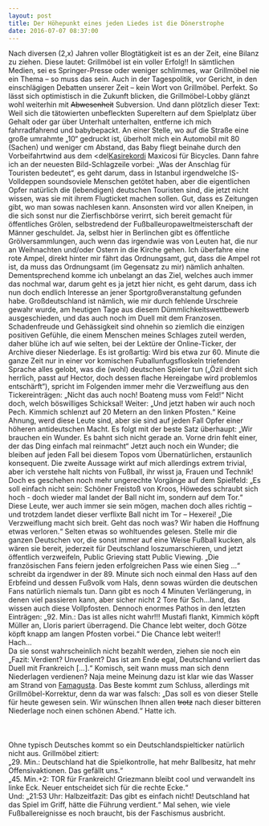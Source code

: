 ```yaml
---
layout: post
title: Der Höhepunkt eines jeden Liedes ist die Dönerstrophe
date: 2016-07-07 08:37:00
---
```


Nach diversen (2,x)  Jahren voller Blogtätigkeit ist es an der Zeit, eine Bilanz zu ziehen. Diese lautet: Grillmöbel ist ein voller Erfolg!! In sämtlichen Medien, sei es Springer-Presse oder weniger schlimmes, war Grillmöbel nie ein Thema – so muss das sein. Auch in der Tagespolitik, vor Gericht, in den einschlägigen Debatten unserer Zeit – kein Wort von Grillmöbel. Perfekt. So lässt sich optimistisch in die Zukunft blicken, die Grillmöbel-Lobby glänzt wohl weiterhin mit <del>Abwesenheit</del> Subversion. Und dann plötzlich dieser Text:
Weil sich die tätowierten unbefleckten Supereltern auf dem Spielplatz über Gehalt oder gar über Unterhalt unterhalten, entferne ich mich fahrradfahrend und babybepackt. An einer Stelle, wo auf die Straße eine große umrahmte „10“ gedruckt ist, überholt mich ein Automobil mit 80 (Sachen) und weniger cm Abstand, das Baby fliegt beinahe durch den Vorbeifahrtwind aus dem <del[Kasirekordi](https://www.youtube.com/watch?v=uEvRg-kOvuI)</del> Maxicosi für Bicycles. Dann fahre ich an der neuesten Bild-Schlagzeile vorbei: „Was der Anschlag für Touristen bedeutet“, es geht darum, dass in Istanbul irgendwelche IS-Volldeppen soundsoviele Menschen getötet haben, aber die eigentlichen Opfer natürlich die (lebendigen) deutschen Touristen sind, die jetzt nicht wissen, was sie mit ihrem Flugticket machen sollen. Gut, dass es Zeitungen gibt, wo man sowas nachlesen kann. Ansonsten wird vor allen Kneipen, in die sich sonst nur die Zierfischbörse verirrt, sich bereit gemacht für öffentliches Grölen, selbstredend der Fußballeuropaweltmeisterschaft der Männer geschuldet. Ja, selbst hier in Berlinchen gibt es öffentliche Grölversammlungen, auch wenn das irgendwie was von Leuten hat, die nur an Weihnachten und/oder Ostern in die Kirche gehen. Ich überfahre eine rote Ampel, direkt hinter mir fährt das Ordnungsamt, gut, dass die Ampel rot ist, da muss das Ordnungsamt (im Gegensatz zu mir) nämlich anhalten. Dementsprechend komme ich unbelangt an das Ziel, welches auch immer das nochmal war, darum geht es ja jetzt hier nicht, es geht darum, dass ich nun doch endlich Interesse an jener Sportgroßveranstaltung gefunden habe. Großdeutschland ist nämlich, wie mir durch fehlende Urschreie gewahr wurde, am heutigen Tage aus diesem Dümmlichkeitswettbewerb ausgeschieden, und das auch noch im Duell mit dem Franzosen. Schadenfreude und Gehässigkeit sind ohnehin so ziemlich die einzigen positiven Gefühle, die einem Menschen meines Schlages zuteil werden, daher blühe ich auf wie selten, bei der Lektüre der Online-Ticker, der Archive dieser Niederlage. Es ist großartig: Wird bis etwa zur 60. Minute die ganze Zeit nur in einer vor komischen Fuballunfugsfloskeln triefenden Sprache alles gelobt, was die (wohl) deutschen Spieler tun („Özil dreht sich herrlich, passt auf Hector, doch dessen flache Hereingabe wird problemlos entschärft“), spricht im Folgenden immer mehr die Verzweiflung aus den Tickereinträgen: „Nicht das auch noch! Boateng muss vom Feld!“ Nicht doch, welch böswilliges Schicksal! Weiter: „Und jetzt haben wir auch noch Pech. Kimmich schlenzt auf 20 Metern an den linken Pfosten.“ Keine Ahnung, werd diese Leute sind, aber sie sind auf jeden Fall Opfer einer höheren antideutschen Macht. Es folgt mit der beste Satz überhaupt: „Wir brauchen ein Wunder. Es bahnt sich nicht gerade an. Vorne drin fehlt einer, der das Ding einfach mal reinmacht“ Jetzt auch noch ein Wunder; die bleiben auf jeden Fall bei diesem Topos vom Übernatürlichen, erstaunlich konsequent. Die zweite Aussage wirkt auf mich allerdings extrem trivial, aber ich verstehe halt nichts von Fußball, ihr wisst ja, Frauen und Technik! Doch es geschehen noch mehr ungerechte Vorgänge auf dem Spielfeld: „Es soll einfach nicht sein: Schöner Freistoß von Kroos, Höwedes schraubt sich hoch - doch wieder mal landet der Ball nicht im, sondern auf dem Tor.“ Diese Leute, wer auch immer sie sein mögen, machen doch alles richtig – und trotzdem landet dieser verflixte Ball nicht im Tor – Hexerei! „Die Verzweiflung macht sich breit. Geht das noch was? Wir haben die Hoffnung etwas verloren.“
Selten etwas so wohltuendes gelesen. Stelle mir die ganzen Deutschen vor, die sonst immer auf eine Weise Fußball kucken, als wären sie bereit, jederzeit für Deutschland loszumarschieren, und jetzt öffentlich verzweifeln, Public Grieving statt Public Viewing. „Die französischen Fans feiern jeden erfolgreichen Pass wie einen Sieg ...“ schreibt da irgendwer in der 89. Minute sich noch einmal den Hass auf den Erbfeind und dessen Fußvolk vom Hals, denn sowas würden die deutschen Fans natürlich niemals tun. Dann gibt es noch 4 Minuten Verlängerung, in denen viel passieren kann, aber sicher nicht 2 Tore für Sch...land, das wissen auch diese Vollpfosten. Dennoch enormes Pathos in den letzten Einträgen: „92. Min.: Das ist alles nicht wahr!!! Mustafi flankt, Kimmich köpft Müller an, Lloris pariert überragend. Die Chance lebt weiter, doch Götze köpft knapp am langen Pfosten vorbei.“ Die Chance lebt weiter!!<br>
Hach...<br>
Da sie sonst wahrscheinlich nicht bezahlt werden, ziehen sie noch ein „Fazit: Verdient? Unverdient? Das ist am Ende egal, Deutschland verliert das Duell mit Frankreich \[...\].“
Komisch, seit wann muss man sich denn Niederlagen verdienen? Naja meine Meinung dazu ist klar wie das Wasser am Strand von [Famagusta](https://de.wikipedia.org/wiki/Varosia). Das Beste kommt zum Schluss, allerdings mit Grillmöbel-Korrektur, denn da war was falsch: „Das soll es von dieser Stelle für heute gewesen sein. Wir wünschen Ihnen allen <del>trotz</del> nach dieser bitteren Niederlage noch einen schönen Abend.“ Hatte ich.
<br>
<br>
<br>
<br>
Ohne typisch Deutsches kommt so ein Deutschlandspielticker natürlich nicht aus. Grillmöbel zitiert:<br>
„29. Min.: Deutschland hat die Spielkontrolle, hat mehr Ballbesitz, hat mehr Offensivaktionen. Das gefällt uns.“<br>
„45. Min.+2: TOR für Frankreich! Griezmann bleibt cool und verwandelt ins linke Eck. Neuer entscheidet sich für die rechte Ecke.“<br>
Und: „21:53 Uhr: Halbzeitfazit: Das gibt es einfach nicht! Deutschland hat das Spiel im Griff, hätte die Führung verdient.“
Mal sehen, wie viele Fußballereignisse es noch braucht, bis der Faschismus ausbricht.
